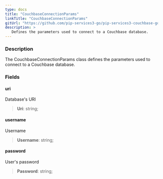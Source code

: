 ```yaml
---
type: docs
title: "CouchbaseConnectionParams"
linkTitle: "CouchbaseConnectionParams"
gitUrl: "https://github.com/pip-services3-go/pip-services3-couchbase-go"
description: >
   Defines the parameters used to connect to a Couchbase database.
---
```


### Description
The CouchbaseConnectionParams class defines the parameters used to connect to a Couchbase database. 


### Fields

<span class="hide-title-link">

#### uri
Database's URI  
> **Uri**: string;
#### username
Username
> **Username**: string;
#### password
User's password
> **Password**: string;

</span>
